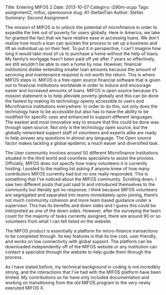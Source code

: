 Title: Entering MIFOS 2
Date: 2013-10-07 
Category: i290m-ocpp
Tags: assignment2, mifos, opensource
slug: A1-StefanTian
Author: Stefan
Summary: Second Assignment

The mission of MIFOS is to unlock the potential of microfinance in order to expedite the trek out of poverty for users globally. Here in America, we take for granted the fact that we have relative ease in accessing loans. We don’t realize how much a loan can quicken the process to set up a business and lift an individual up on their feet. To put it in perspective, I can’t imagine how long it would take most of us to purchase a home without the help of loans. My family’s mortgage hasn’t been paid off yet after 7 years so effectively, we still wouldn’t be able to own a home by now. 
However, financial institutions dislike extending smaller loan amounts because the amount of servicing and maintenance required is not worth the return. This is where MIFOS steps in. MIFOS is a free open source financial software that is given out to financial institutions worldwide in order to induce and encourage easier and increased amounts of loans. MIFOS is open source because it’s mission statement is to help alleviate poverty globally and this can be done the fastest by making its technology openly accessible to users and Microfinance institutions everywhere. In order to do this, not only does the technology have to be accessible but also has to have the ability to be modified for specific uses and enhanced to support different languages. The easiest and most innovative way to ensure that this could be done was through open source. Not only is the technology open source, but the globally networked support staff of volunteers and experts alike are ready to help answer any questions in almost any language. The Open source factor makes tackling a global epidemic a much easier and diversified task. 

The User community involves around 50 different Microfinance Institutions situated in the third world and countless specialists to assist the process. Officially, MIFOS does not specify how many volunteers it is currently hosting. I posted to the mailing list asking if anyone knew of how many contributors MIFOS currently had but no one really responded. This is something that I’ve noticed about the MIFOS community. Scrolling down, I saw two different posts that just said hi and introduced themselves to the community but literally got no response. I think because MIFOS volunteers are segregated and separated into teams immediately upon joining, there’s not much community cohesion and more team based guidance under a supervisor.  This has its benefits and down sides and I guess this could be interpreted as one of the down sides. However, after the surveying the team count for the majority of tasks currently assigned, there are around 90 or so volunteers from what I can tell listed on the website. 

The MIFOS product is essentially a platform for micro-finance transactions to be completed through. Its key features  is that its low cost, user friendly, and works on low connectivity with global support. The platform can be downloaded independently off of the MIFOS website or any institution can contact a specialist through the website to help guide them through the process. 

As I have stated before, my technical background in coding is not incredibly strong, and the interactions that I’ve had with the MIFOS platform have been limited. My contributions so far have only included documentation and working on transitioning from the old MIFOS program to the very newly executed MIFOS X. 
